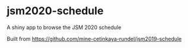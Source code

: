 # jsm2020-schedule
A shiny app to browse the JSM 2020 schedule

Built from https://github.com/mine-cetinkaya-rundel/jsm2019-schedule